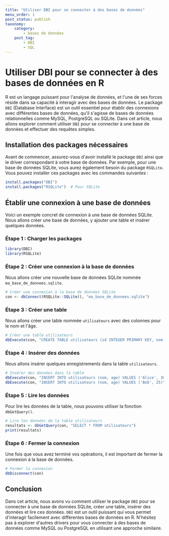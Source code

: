 ```yaml
---
title: "Utiliser DBI pour se connecter à des bases de données"
menu_order: 1
post_status: publish
taxonomy:
    category:
        - bases de données
    post_tag:
        - DBI
        - SQL
---
```


# Utiliser DBI pour se connecter à des bases de données en R

R est un langage puissant pour l'analyse de données, et l'une de ses forces réside dans sa capacité à interagir avec des bases de données. Le package `DBI` (Database Interface) est un outil essentiel pour établir des connexions avec différentes bases de données, qu'il s'agisse de bases de données relationnelles comme MySQL, PostgreSQL ou SQLite. Dans cet article, nous allons explorer comment utiliser `DBI` pour se connecter à une base de données et effectuer des requêtes simples.

## Installation des packages nécessaires

Avant de commencer, assurez-vous d'avoir installé le package `DBI` ainsi que le driver correspondant à votre base de données. Par exemple, pour une base de données SQLite, vous aurez également besoin du package `RSQLite`. Vous pouvez installer ces packages avec les commandes suivantes :

```R
install.packages("DBI")
install.packages("RSQLite")  # Pour SQLite
```

## Établir une connexion à une base de données

Voici un exemple concret de connexion à une base de données SQLite. Nous allons créer une base de données, y ajouter une table et insérer quelques données.

### Étape 1 : Charger les packages

```R
library(DBI)
library(RSQLite)
```

### Étape 2 : Créer une connexion à la base de données

Nous allons créer une nouvelle base de données SQLite nommée `ma_base_de_donnees.sqlite`.

```R
# Créer une connexion à la base de données SQLite
con <- dbConnect(RSQLite::SQLite(), "ma_base_de_donnees.sqlite")
```

### Étape 3 : Créer une table

Nous allons créer une table nommée `utilisateurs` avec des colonnes pour le nom et l'âge.

```R
# Créer une table utilisateurs
dbExecute(con, "CREATE TABLE utilisateurs (id INTEGER PRIMARY KEY, nom TEXT, age INTEGER)")
```

### Étape 4 : Insérer des données

Nous allons insérer quelques enregistrements dans la table `utilisateurs`.

```R
# Insérer des données dans la table
dbExecute(con, "INSERT INTO utilisateurs (nom, age) VALUES ('Alice', 30)")
dbExecute(con, "INSERT INTO utilisateurs (nom, age) VALUES ('Bob', 25)")
```

### Étape 5 : Lire les données

Pour lire les données de la table, nous pouvons utiliser la fonction `dbGetQuery()`.

```R
# Lire les données de la table utilisateurs
resultats <- dbGetQuery(con, "SELECT * FROM utilisateurs")
print(resultats)
```

### Étape 6 : Fermer la connexion

Une fois que vous avez terminé vos opérations, il est important de fermer la connexion à la base de données.

```R
# Fermer la connexion
dbDisconnect(con)
```

## Conclusion

Dans cet article, nous avons vu comment utiliser le package `DBI` pour se connecter à une base de données SQLite, créer une table, insérer des données et lire ces données. `DBI` est un outil puissant qui vous permet d'interagir facilement avec différentes bases de données en R. N'hésitez pas à explorer d'autres drivers pour vous connecter à des bases de données comme MySQL ou PostgreSQL en utilisant une approche similaire.

